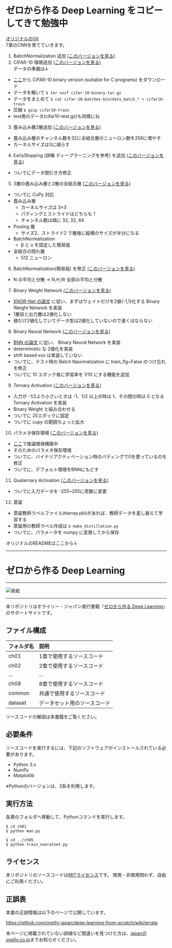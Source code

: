 # ゼロから作る Deep Learning をコピーしてきて勉強中

[オリジナルのGit](https://github.com/oreilly-japan/deep-learning-from-scratch/)  
7章のCNNを育てていきます。
1. BatichNormalization 追加 [(このバージョンを見る)](https://github.com/tom01h/deep-learning-from-scratch/tree/8e9f72143e1595a0774e939904e8c84caf0a41bf)
2. CIFAR-10 環境追加 [(このバージョンを見る)](https://github.com/tom01h/deep-learning-from-scratch/tree/3a90601683b92c5ad4bfe9ac227884183ea11b08)  
データの準備は↓
  - [ここ](https://www.cs.toronto.edu/~kriz/cifar.html)から CIFAR-10 binary version (suitable for C programs) をダウンロード
  - データを解いて ```$ tar xvzf cifar-10-binary.tar.gz```
  - データをまとめて ```$ cat cifar-10-batches-bin/data_batch_* > cifar10-train```
  - 圧縮 ```$ gzip cifar10-train```
  - test用のデータ(cifar10-test.gz)も同様にね
3. 畳み込み層2層追加 [(このバージョンを見る)](https://github.com/tom01h/deep-learning-from-scratch/tree/620fd7e447cab43a32ff7777ae04941d20feca8a)
  - 畳み込み層のチャンネル数を32に全結合層のニューロン数を256に増やす
  - カーネルサイズは3に減らす
4. EarlyStopping (詳解 ディープラーニングを参考) を追加 [(このバージョンを見る)](https://github.com/tom01h/deep-learning-from-scratch/tree/a2f6b278f93af53c0f6bb526bc43da2318348482)
  - ついでにデータ間引き方修正
5. 3層の畳み込み層と2層の全結合層 [(このバージョンを見る)](https://github.com/tom01h/deep-learning-from-scratch/tree/3a4c524466d36b618c64522ac3fceb3eef997a6f)
  - ついでに CuPy 対応
  - 畳み込み層
    - カーネルサイズは 3×3
    - パディングとストライドはどちらも 1
    - チャンネル数は順に 32, 32, 64
  - Pooling 層
    - サイズ2、ストライド2 で層毎に縦横のサイズが半分になる
  - BatchNormalization
    - β と γ を固定した簡易版
  - 全結合の隠れ層
    - 512 ニューロン
6. BatchNormalization(簡易版) を修正 [(このバージョンを見る)](https://github.com/tom01h/deep-learning-from-scratch/tree/5061fff7236a5e19d3ab4e71fe5c1d25115b2baf)
  - N の平均と分散 → N,H,W 全部の平均と分散

7. Binary Weight Network [(このバージョンを見る)](https://github.com/tom01h/deep-learning-from-scratch/tree/ec874e28cba8d98cb9301105eb8ed4f561ebb758)
  - [XNOR-Net の論文](https://arxiv.org/abs/1603.05279) に従い、まずはウェイトだけを2値{-1,1}化する Binary Weight Network を実装
  - 1層目と出力層は2値化しない
  - 値だけ2値化していてデータ型は2値化していないので速くはならない

8. Binary Neural Network [(このバージョンを見る)](https://github.com/tom01h/deep-learning-from-scratch/tree/7915d08dd088de194e91ae7bdfc6595941ae3c3b)
  - [BNN の論文](https://arxiv.org/abs/1602.02830) に従い、 Binary Neural Network を実装
  - deterministic な 2値化を実装
  - shift based xxx は実装していない
  - ついでに、テスト時の Batch Naormalization に train_flg=False のつけ忘れを修正
  - ついでに 10 エポック毎に学習率を 1/10 にする機能を追加

9. Ternary Activation [(このバージョンを見る)](https://github.com/tom01h/deep-learning-from-scratch/tree/d1e9f785aed2942fdb49fd2a8e09de7fac3775af)
  - 入力が -1/2より小さいときは -1、1/2 以上の時は 1、その間の時は 0 となる Ternary Activation を実装
  - Binary Weight と組み合わせる
  - ついでに 25エポックに固定
  - ついでに cupy の範囲ちょっと拡大

10. パラメタ保存環境 [(このバージョンを見る)](https://github.com/tom01h/deep-learning-from-scratch/tree/735dca1c010c5759e73ace8518677bd2d5fc0c3a)
  - [ここ](https://github.com/tom01h/estimate-cnn)で推論環境構築中
  - そのためのパラメタ保存環境
  - ついでに、バイナリアクティベーション時のパディングで0を使っているのを修正
  - ついでに、デフォルト環境をBNNにもどす

11. Quaternary Activation [(このバージョンを見る)](https://github.com/tom01h/deep-learning-from-scratch/tree/9ac20e4c49918700ee4d8c1904b7385705a6b50b)
  - ついでに入力データを -255~255に奇数に変更

12. 蒸留
  - 蒸留教師ラベルファイル(ttarray.pkl)があれば、教師データを差し替えて学習する
  - 蒸留用の教師ラベル作成は ```$ make_distillation.py```
  - ついでに、パラメータを numpy に変換してから保存

オリジナルのREADMEはここから↓

---

# ゼロから作る Deep Learning

---

![表紙](https://raw.githubusercontent.com/oreilly-japan/deep-learning-from-scratch/images/deep-learning-from-scratch.png)

---

本リポジトリはオライリー・ジャパン発行書籍『[ゼロから作る Deep Learning](http://www.oreilly.co.jp/books/9784873117584/)』のサポートサイトです。

## ファイル構成

|フォルダ名 |説明                         |
|:--        |:--                          |
|ch01       |1章で使用するソースコード    |
|ch02       |2章で使用するソースコード    |
|...        |...                          |
|ch08       |8章で使用するソースコード    |
|common     |共通で使用するソースコード   |
|dataset    |データセット用のソースコード |


ソースコードの解説は本書籍をご覧ください。

## 必要条件
ソースコードを実行するには、下記のソフトウェアがインストールされている必要があります。

* Python 3.x
* NumPy
* Matplotlib

※Pythonのバージョンは、3系を利用します。

## 実行方法

各章のフォルダへ移動して、Pythonコマンドを実行します。

```
$ cd ch01
$ python man.py

$ cd ../ch05
$ python train_nueralnet.py
```

## ライセンス

本リポジトリのソースコードは[MITライセンス](http://www.opensource.org/licenses/MIT)です。
商用・非商用問わず、自由にご利用ください。

## 正誤表

本書の正誤情報は以下のページで公開しています。

https://github.com/oreilly-japan/deep-learning-from-scratch/wiki/errata

本ページに掲載されていない誤植など間違いを見つけた方は、[japan＠oreilly.co.jp](<mailto:japan＠oreilly.co.jp>)までお知らせください。
